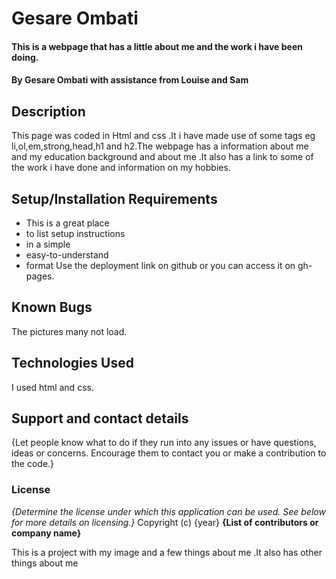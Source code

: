 # Gesare Ombati
#### This is a webpage that has a little about me and the work i have been doing. 
#### By Gesare Ombati with assistance from Louise and Sam
## Description
This page was coded in Html and css .It i have made use of some tags eg li,ol,em,strong,head,h1 and h2.The webpage has a information about me and my education background and about me .It also has a link to some of the work i have done and information on my hobbies.
## Setup/Installation Requirements
* This is a great place
* to list setup instructions
* in a simple
* easy-to-understand
* format
Use the deployment link on github or you can access it on gh-pages.
## Known Bugs
The pictures many not  load.
## Technologies Used
I used html and css.
## Support and contact details
{Let people know what to do if they run into any issues or have questions, ideas or concerns.  Encourage them to contact you or make a contribution to the code.}
### License
*{Determine the license under which this application can be used.  See below for more details on licensing.}*
Copyright (c) {year} **{List of contributors or company name}**
  
This is a project with my image and a few things about me .It also has other things about me
